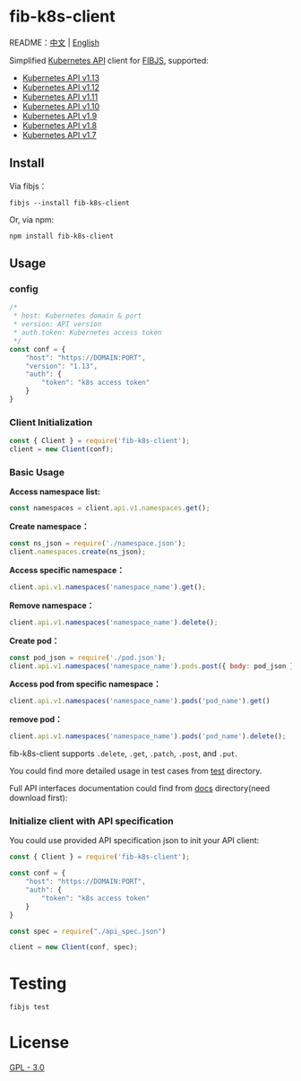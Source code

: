 # fib-k8s-client



README：[中文](./README_CN.md) | [English](./README.md)



Simplified [Kubernetes API](http://kubernetes.io/) client for [FIBJS](http://fibjs.org/), supported:

- [Kubernetes API v1.13](https://kubernetes.io/docs/reference/generated/kubernetes-api/v1.13/)
- [Kubernetes API v1.12](https://kubernetes.io/docs/reference/generated/kubernetes-api/v1.12/)
- [Kubernetes API v1.11](https://kubernetes.io/docs/reference/generated/kubernetes-api/v1.11/)
- [Kubernetes API v1.10](https://kubernetes.io/docs/reference/generated/kubernetes-api/v1.10/)
- [Kubernetes API v1.9](./docs/v1.9)
- [Kubernetes API v1.8](./docs/v1.8)
- [Kubernetes API v1.7](./docs/v1.7)



## Install

Via fibjs：

```
fibjs --install fib-k8s-client
```



Or, via npm:

```
npm install fib-k8s-client
```



## Usage

### config

```javascript
/*
 * host: Kubernetes domain & port
 * version: API version
 * auth.token: Kubernetes access token
 */
const conf = {
    "host": "https://DOMAIN:PORT",
    "version": "1.13",
    "auth": {
        "token": "k8s access token"
    }
}
```



### Client Initialization

```javascript
const { Client } = require('fib-k8s-client');
client = new Client(conf);
```

 

### Basic Usage

**Access namespace list:**

```javascript
const namespaces = client.api.v1.namespaces.get();
```

**Create namespace：**

```javascript
const ns_json = require('./namespace.json');
client.namespaces.create(ns_json);
```

**Access specific namespace：**

```javascript
client.api.v1.namespaces('namespace_name').get();
```

**Remove namespace：**

```javascript
client.api.v1.namespaces('namespace_name').delete();
```

**Create pod：**

```javascript
const pod_json = require('./pod.json');
client.api.v1.namespaces('namespace_name').pods.post({ body: pod_json })
```

**Access pod from specific namespace：**

```javascript
client.api.v1.namespaces('namespace_name').pods('pod_name').get()
```

**remove pod：**

```javascript
client.api.v1.namespaces('namespace_name').pods('pod_name').delete();
```



fib-k8s-client supports `.delete`, `.get`, `.patch`, `.post`, and `.put`.



You could find more detailed usage in test cases from [test](./test) directory.



Full API interfaces documentation could find from [docs](./docs) directory(need download first):



### Initialize client with API specification

You could use provided API specification json to init your API client:

```javascript
const { Client } = require('fib-k8s-client');

const conf = {
    "host": "https://DOMAIN:PORT",
    "auth": {
        "token": "k8s access token"
    }
}

const spec = require("./api_spec.json")

client = new Client(conf, spec);
```



# Testing

```shell
fibjs test
```



# License

[GPL - 3.0](./LICENSE)